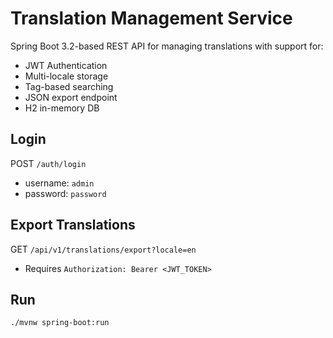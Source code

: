 # Translation Management Service

Spring Boot 3.2-based REST API for managing translations with support for:
- JWT Authentication
- Multi-locale storage
- Tag-based searching
- JSON export endpoint
- H2 in-memory DB

## Login
POST `/auth/login`
- username: `admin`
- password: `password`

## Export Translations
GET `/api/v1/translations/export?locale=en`
- Requires `Authorization: Bearer <JWT_TOKEN>`

## Run
```bash
./mvnw spring-boot:run
